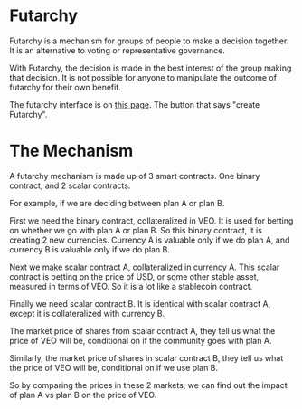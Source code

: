 Futarchy
=============

Futarchy is a mechanism for groups of people to make a decision together. It is an alternative to voting or representative governance.

With Futarchy, the decision is made in the best interest of the group making that decision. It is not possible for anyone to manipulate the outcome of futarchy for their own benefit.

The futarchy interface is on [this page](http://159.89.87.58:8080/wallet/wallet.html). The button that says "create Futarchy".

The Mechanism
===============

A futarchy mechanism is made up of 3 smart contracts. One binary contract, and 2 scalar contracts.

For example, if we are deciding between plan A or plan B.

First we need the binary contract, collateralized in VEO. It is used for betting on whether we go with plan A or plan B. So this binary contract, it is creating 2 new currencies. Currency A is valuable only if we do plan A, and currency B is valuable only if we do plan B.

Next we make scalar contract A, collateralized in currency A. This scalar contract is betting on the price of USD, or some other stable asset, measured in terms of VEO. So it is a lot like a stablecoin contract.

Finally we need scalar contract B. It is identical with scalar contract A, except it is collateralized with currency B.

The market price of shares from scalar contract A, they tell us what the price of VEO will be, conditional on if the community goes with plan A.

Similarly, the market price of shares in scalar contract B, they tell us what the price of VEO will be, conditional on if we use plan B.

So by comparing the prices in these 2 markets, we can find out the impact of plan A vs plan B on the price of VEO.

